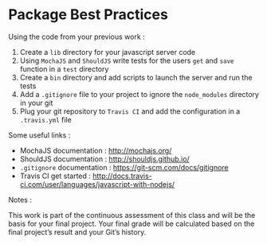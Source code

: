 # Package Best Practices

Using the code from your previous work : 

1. Create a `lib` directory for your javascript server code
2. Using `MochaJS` and `ShouldJS` write tests for the users `get` and `save` function in a `test` directory
3. Create a `bin` directory and add scripts to launch the server and run the tests
4. Add a `.gitignore` file to your project to ignore the `node_modules` directory in your git
5. Plug your git repository to `Travis CI` and add the configuration in a `.travis.yml` file

Some useful links : 

* MochaJS documentation : http://mochajs.org/
* ShouldJS documentation : http://shouldjs.github.io/
* `.gitignore` documentation : https://git-scm.com/docs/gitignore
* Travis CI get started : http://docs.travis-ci.com/user/languages/javascript-with-nodejs/

Notes : 

This  work  is  part  of  the  continuous  assessment  of  this  class  and  will  be  the  basis  for  your  final 
project. Your final grade will be calculated based on the final project’s result and your Git’s history.
